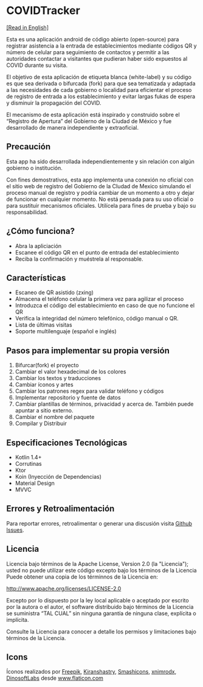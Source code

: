 # COVIDTracker

[[Read in English]](https://github.com/ljcamargo/covidtracker/blob/main/README.md)

Esta es una aplicación android de código abierto (open-source) para registrar asistencia a la entrada de establecimientos mediante códigos QR y número de celular para seguimiento de contactos y permitir a las autoridades contactar a visitantes que pudieran haber sido expuestos al COVID durante su visita.

El objetivo de esta aplicación de etiqueta blanca (white-label) y su código es que sea derivada o bifurcada (fork) para que sea tematizada y adaptada a las necesidades de cada gobierno o localidad para eficientar el proceso de registro de entrada a los establecimiento y evitar largas fukas de espera y disminuir la propagación del COVID.

El mecanismo de esta aplicación está inspirado y construido sobre el “Registro de Apertura” del Gobierno de la Ciudad de México y fue desarrollado de manera independiente y extraoficial.

## Precaución
Esta app ha sido desarrollada independientemente y sin relación con algún gobierno o institución.

Con fines demostrativos, esta app implementa una conexión no oficial con el sitio web de registro del Gobierno de la CIudad de Mexico simulando el proceso manual de registro y podría cambiar de un momento a otro y dejar de funcionar en cualquier momento. No está pensada para su uso oficial o para sustituir mecanismos oficiales. Utilícela para fines de prueba y bajo su responsabilidad.

## ¿Cómo funciona?
* Abra la apliciación
* Escanee el código QR en el punto de entrada del establecimiento
* Reciba la confirmación y muéstrela al responsable.

## Características
* Escaneo de QR asistido (zxing)
* Almacena el teléfono celular la primera vez para agilizar el proceso
* Introduzca el código del establecimiento en caso de que no funcione el QR
* Verifica la integridad del número telefónico, código manual o QR.
* Lista de últimas visitas
* Soporte multilenguaje (español e inglés)

## Pasos para implementar su propia versión
1. Bifurcar(fork) el proyecto
2. Cambiar el valor hexadecimal de los colores
3. Cambiar los textos y traducciones
4. Cambiar íconos y artes
5. Cambiar los patrones regex para validar teléfono y códigos
6. Implementar repositorio y fuente de datos
7. Cambiar plantillas de términos, privacidad y acerca de. También puede apuntar a sitio externo.
8. Cambiar el nombre del paquete
9. Compilar y Distribuir

## Especificaciones Tecnológicas
* Kotlin 1.4+
* Corrutinas
* Ktor
* Koin (Inyección de Dependencias)
* Material Design
* MVVC

## Errores y Retroalimentación
Para reportar errores, retroalimentar o generar una discusión visita [Github Issues](https://github.com/ljcamargo/covidtracker/issues).

## Licencia
Licencia bajo términos de la Apache License, Version 2.0 (la "Licencia");
usted no puede utilizar este código excepto bajo los términos de la Licencia
Puede obtener una copia de los términnos de la Licencia en:

http://www.apache.org/licenses/LICENSE-2.0

Excepto por lo dispuesto por la ley local aplicable o aceptado por 
escrito por la autora o el autor, el software distribuido bajo términos 
de la Licencia se suministra “TAL CUAL” sin ninguna garantía de ninguna 
clase, explícita o implícita.

Consulte la Licencia para conocer a detalle los permisos y limitaciones 
bajo términos de la Licencia.

## Icons
Íconos realizados por  <a href="https://www.flaticon.com/authors/freepik" title="Freepik">Freepik</a>, <a href="https://www.flaticon.com/authors/kiranshastry" title="Kiranshastry">Kiranshastry</a>, <a href="https://www.flaticon.com/authors/smashicons" title="Smashicons">Smashicons</a>, <a href="https://www.flaticon.com/authors/xnimrodx" title="xnimrodx">xnimrodx</a>, <a href="https://www.flaticon.com/authors/dinosoftlabs" title="DinosoftLabs">DinosoftLabs</a> desde <a href="https://www.flaticon.com/" title="Flaticon">www.flaticon.com</a>

